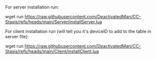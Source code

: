 For server installation run:

wget run https://raw.githubusercontent.com/DeactivatedMan/CC-Stasis/refs/heads/main/Server/installServer.lua

For client installation run (will tell you it's deviceID to add to the table in server file):

wget run https://raw.githubusercontent.com/DeactivatedMan/CC-Stasis/refs/heads/main/Client/installClient.lua
